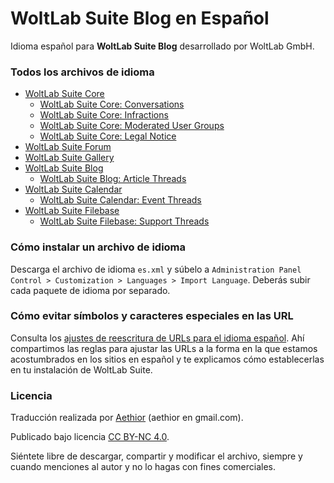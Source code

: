 # WoltLab Suite Blog en Español
Idioma español para **WoltLab Suite Blog** desarrollado por WoltLab GmbH.

### Todos los archivos de idioma
* [WoltLab Suite Core](https://github.com/TranslationsLabEs/es.private.wcf)
    * [WoltLab Suite Core: Conversations](https://github.com/TranslationsLabEs/es.private.wcf.conversation)
    * [WoltLab Suite Core: Infractions](https://github.com/TranslationsLabEs/es.private.wcf.infraction)
    * [WoltLab Suite Core: Moderated User Groups](https://github.com/TranslationsLabEs/es.private.wcf.moderatedUserGroup)
    * [WoltLab Suite Core: Legal Notice](https://github.com/TranslationsLabEs/es.private.wcf.legalNotice)
* [WoltLab Suite Forum](https://github.com/TranslationsLabEs/es.private.wbb)
* [WoltLab Suite Gallery](https://github.com/TranslationsLabEs/es.private.gallery)
* [WoltLab Suite Blog](https://github.com/TranslationsLabEs/es.private.blog)
    * [WoltLab Suite Blog: Article Threads](https://github.com/TranslationsLabEs/es.blog.entryThread)
* [WoltLab Suite Calendar](https://github.com/TranslationsLabEs/es.private.calendar)
    * [WoltLab Suite Calendar: Event Threads](https://github.com/TranslationsLabEs/es.private.calendar.eventThread)
* [WoltLab Suite Filebase](https://github.com/TranslationsLabEs/es.private.filebase)
    * [WoltLab Suite Filebase: Support Threads](https://github.com/TranslationsLabEs/es.private.filebase.supportThread)

### Cómo instalar un archivo de idioma
Descarga el archivo de idioma `es.xml` y súbelo a `Administration Panel Control > Customization > Languages > Import Language`.
Deberás subir cada paquete de idioma por separado.

### Cómo evitar símbolos y caracteres especiales en las URL
Consulta los [ajustes de reescritura de URLs para el idioma español](https://github.com/TranslationsLabEs/es.private.wcf/issues/13). Ahí compartimos las reglas para ajustar las URLs a la forma en la que estamos acostumbrados en los sitios en español y te explicamos cómo establecerlas en tu instalación de WoltLab Suite.

### Licencia
Traducción realizada por [Aethior](https://github.com/aethior) (aethior en gmail.com).

Publicado bajo licencia [CC BY-NC 4.0](https://creativecommons.org/licenses/by-nc/4.0/).

Siéntete libre de descargar, compartir y modificar el archivo, siempre y cuando menciones al autor y no lo hagas con fines comerciales.
